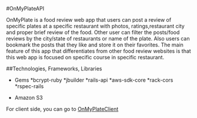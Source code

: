 #OnMyPlateAPI

OnMyPlate is a food review web app that users can post a review of specific plates at a specific restaurant with photos, ratings,restaurant city and proper brief review of the food. Other user can filter the posts/food reviews by the city/state of restaurants or name of the plate. Also users can bookmark the posts that they like and store it on their favorites. The main feature of this app that differentiates from other food review websites is that this web app is focused on specific course in specific restaurant.

##Technologies, Frameworks, Libraries

- Gems
  *bcrypt-ruby
  *jbuilder
  *rails-api
  *aws-sdk-core
  *rack-cors
  *rspec-rails

- Amazon S3 

For client side, you can go to [OnMyPlateClient](https://github.com/cyurtbil/OnMyPlateClient)